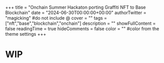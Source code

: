 +++
title = "Onchain Summer Hackaton porting Graffiti NFT to Base Blockchain"
date = "2024-06-30T00:00:00+00:00"
authorTwitter = "magicking" #do not include @
cover = ""
tags = ["nft","base","blockchain","onchain"]
description = ""
showFullContent = false
readingTime = true
hideComments = false
color = "" #color from the theme settings
+++

# WIP
